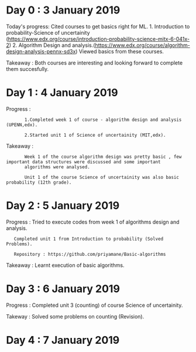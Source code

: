 # Day 0 : 3 January 2019

Today's progress: Cited courses to get basics right for ML.
                  1. Introduction to probability-Science of uncertainity (https://www.edx.org/course/introduction-probability-science-mitx-6-041x-2)
                  2. Algorithm Design and analysis.(https://www.edx.org/course/algorithm-design-analysis-pennx-sd3x)
                  Viewed basics from these courses.
                  
Takeaway : Both courses are interesting and looking forward to complete them succesfully.         

# Day 1 : 4 January 2019

Progress : 
           
           1.Completed week 1 of course - algorithm design and analysis (UPENN,edx).

           2.Started unit 1 of Science of uncertainity (MIT,edx).

Takeaway :
          
           Week 1 of the course algorithm design was pretty basic , few important data structures were discussed and some important  
           algorithms were analysed.
           
           Unit 1 of the course Science of uncertainity was also basic probability (12th grade).
           
# Day 2 : 5 January 2019

Progress : Tried to execute codes from week 1 of algorithms design and analysis.

       Completed unit 1 from Introduction to probability (Solved Problems).
       
       Repository : https://github.com/priyamane/Basic-algorithms
Takeaway : Learnt execution of basic algorithms.

# Day 3 : 6 January 2019

Progress : Completed unit 3 (counting) of course Science of uncertainity.

Takeway : Solved some problems on counting (Revision).

# Day 4 : 7 January 2019
